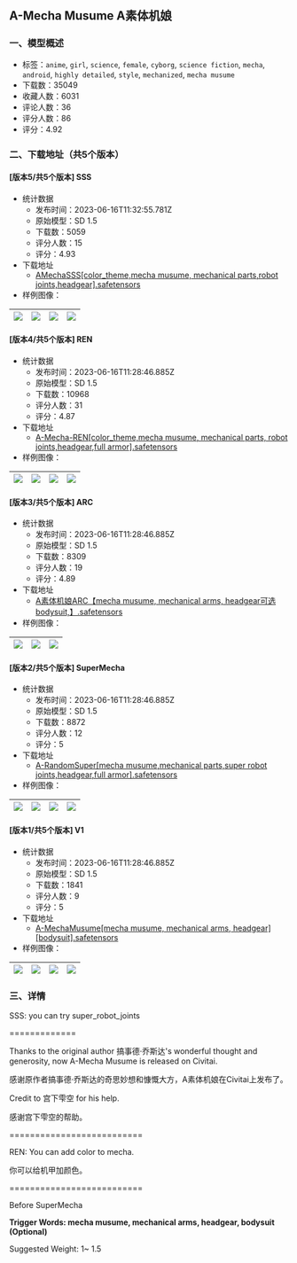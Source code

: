 ## A-Mecha Musume A素体机娘
### 一、模型概述

- 标签：`anime`, `girl`, `science`, `female`, `cyborg`, `science fiction`, `mecha`, `android`, `highly detailed`, `style`, `mechanized`, `mecha musume`
- 下载数：35049
- 收藏人数：6031
- 评论人数：36
- 评分人数：86
- 评分：4.92

### 二、下载地址（共5个版本）

#### [版本5/共5个版本] SSS

- 统计数据
  - 发布时间：2023-06-16T11:32:55.781Z
  - 原始模型：SD 1.5
  - 下载数：5059
  - 评分人数：15
  - 评分：4.93
- 下载地址
  - [AMechaSSS[color_theme,mecha musume, mechanical parts,robot joints,headgear].safetensors](https://civitai.com/api/download/models/97207)
- 样例图像：

| <img src="https://image.civitai.com/xG1nkqKTMzGDvpLrqFT7WA/735bcec7-0ec8-4176-9b0b-f75dd8cb2aa7/width=450/1165567.jpeg" /> | <img src="https://image.civitai.com/xG1nkqKTMzGDvpLrqFT7WA/3d71ec43-9438-4b92-9eb1-c647b14b955a/width=450/1165568.jpeg" /> | <img src="https://image.civitai.com/xG1nkqKTMzGDvpLrqFT7WA/94381f6d-c03a-431b-8ea8-3e32404b6af3/width=450/1165566.jpeg" /> | <img src="https://image.civitai.com/xG1nkqKTMzGDvpLrqFT7WA/357ca614-c996-4fc2-b07e-16efd9b340ff/width=450/1165569.jpeg" /> |
| ---- | ---- | ---- | ---- |

#### [版本4/共5个版本] REN

- 统计数据
  - 发布时间：2023-06-16T11:28:46.885Z
  - 原始模型：SD 1.5
  - 下载数：10968
  - 评分人数：31
  - 评分：4.87
- 下载地址
  - [A-Mecha-REN[color_theme,mecha musume, mechanical parts, robot joints,headgear,full armor].safetensors](https://civitai.com/api/download/models/58149)
- 样例图像：

| <img src="https://image.civitai.com/xG1nkqKTMzGDvpLrqFT7WA/199ca7f1-c6a9-4406-124f-b1f764dc7500/width=450/632444.jpeg" /> | <img src="https://image.civitai.com/xG1nkqKTMzGDvpLrqFT7WA/3a56c0c8-124f-42d7-dec8-bedf0086c400/width=450/632455.jpeg" /> | <img src="https://image.civitai.com/xG1nkqKTMzGDvpLrqFT7WA/deafad3b-fe31-4b23-d284-12ddb5898300/width=450/632456.jpeg" /> | <img src="https://image.civitai.com/xG1nkqKTMzGDvpLrqFT7WA/4c54d6bc-3d94-4ed5-4c35-a33dcf896900/width=450/632457.jpeg" /> |
| ---- | ---- | ---- | ---- |

#### [版本3/共5个版本] ARC

- 统计数据
  - 发布时间：2023-06-16T11:28:46.885Z
  - 原始模型：SD 1.5
  - 下载数：8309
  - 评分人数：19
  - 评分：4.89
- 下载地址
  - [A素体机娘ARC【mecha musume, mechanical arms, headgear可选bodysuit,】.safetensors](https://civitai.com/api/download/models/19689)
- 样例图像：

| <img src="https://image.civitai.com/xG1nkqKTMzGDvpLrqFT7WA/033e1dbb-c1f9-4d83-7984-0cc6966a8600/width=450/207202.jpeg" /> | <img src="https://image.civitai.com/xG1nkqKTMzGDvpLrqFT7WA/7eb99cad-6dcb-453d-3a7f-7913d0b63600/width=450/207201.jpeg" /> | <img src="https://image.civitai.com/xG1nkqKTMzGDvpLrqFT7WA/c0712308-a43c-4317-62a0-af19fa0f2c00/width=450/207208.jpeg" /> |
| ---- | ---- | ---- |

#### [版本2/共5个版本] SuperMecha

- 统计数据
  - 发布时间：2023-06-16T11:28:46.885Z
  - 原始模型：SD 1.5
  - 下载数：8872
  - 评分人数：12
  - 评分：5
- 下载地址
  - [A-RandomSuper[mecha musume,mechanical parts,super robot joints,headgear,full armor].safetensors](https://civitai.com/api/download/models/79956)
- 样例图像：

| <img src="https://image.civitai.com/xG1nkqKTMzGDvpLrqFT7WA/81d01ff1-e1e5-4912-ac37-fbdc8a018eaa/width=450/897264.jpeg" /> | <img src="https://image.civitai.com/xG1nkqKTMzGDvpLrqFT7WA/4a66729e-e23a-4c8a-8079-8602b1c32815/width=450/897243.jpeg" /> | <img src="https://image.civitai.com/xG1nkqKTMzGDvpLrqFT7WA/306053f1-f883-4f6d-9c12-7a2403883b4e/width=450/897238.jpeg" /> | <img src="https://image.civitai.com/xG1nkqKTMzGDvpLrqFT7WA/004cc816-0452-49f5-90c5-74449e365862/width=450/897247.jpeg" /> |
| ---- | ---- | ---- | ---- |

#### [版本1/共5个版本] V1

- 统计数据
  - 发布时间：2023-06-16T11:28:46.885Z
  - 原始模型：SD 1.5
  - 下载数：1841
  - 评分人数：9
  - 评分：5
- 下载地址
  - [A-MechaMusume[mecha musume, mechanical arms, headgear][bodysuit].safetensors](https://civitai.com/api/download/models/18237)
- 样例图像：

| <img src="https://image.civitai.com/xG1nkqKTMzGDvpLrqFT7WA/153f1806-f258-44f4-9a9d-86586dfc2a00/width=450/187681.jpeg" /> | <img src="https://image.civitai.com/xG1nkqKTMzGDvpLrqFT7WA/d5ee64f7-e4dd-4e16-3571-157e9a085500/width=450/187686.jpeg" /> | <img src="https://image.civitai.com/xG1nkqKTMzGDvpLrqFT7WA/2899a4c5-2dfa-414c-f57a-19aecaf79500/width=450/187685.jpeg" /> | <img src="https://image.civitai.com/xG1nkqKTMzGDvpLrqFT7WA/9f382510-2e4f-4b28-758b-f23eb86ec100/width=450/187684.jpeg" /> |
| ---- | ---- | ---- | ---- |


### 三、详情
<p>SSS: you can try super_robot_joints</p><p>=============</p><p>Thanks to the original author 搞事德·乔斯达's wonderful thought and generosity, now A-Mecha Musume is released on Civitai.</p><p>感谢原作者搞事德·乔斯达的奇思妙想和慷慨大方，A素体机娘在Civitai上发布了。</p><p>Credit to 宫下雫空 for his help.</p><p>感谢宫下雫空的帮助。</p><p>==========================</p><p>REN: You can add color to mecha.</p><p>你可以给机甲加颜色。</p><p>==========================</p><p>Before SuperMecha</p><p><strong>Trigger Words: mecha musume, mechanical arms, headgear, bodysuit (Optional)</strong></p><p>Suggested Weight: 1~ 1.5</p>